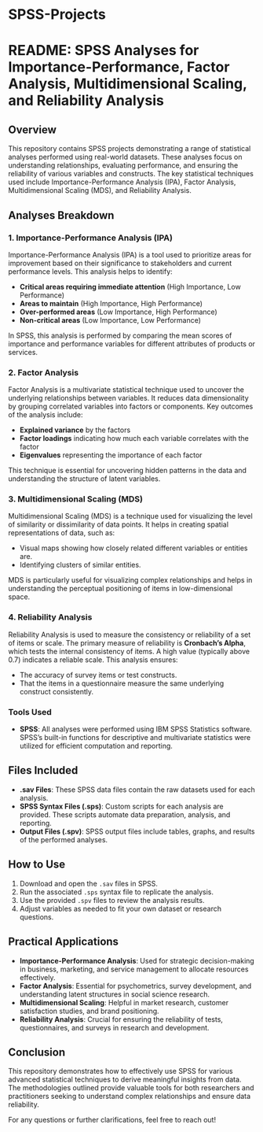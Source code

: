 # SPSS-Projects
# README: SPSS Analyses for Importance-Performance, Factor Analysis, Multidimensional Scaling, and Reliability Analysis

## Overview
This repository contains SPSS projects demonstrating a range of statistical analyses performed using real-world datasets. These analyses focus on understanding relationships, evaluating performance, and ensuring the reliability of various variables and constructs. The key statistical techniques used include Importance-Performance Analysis (IPA), Factor Analysis, Multidimensional Scaling (MDS), and Reliability Analysis.

## Analyses Breakdown

### 1. **Importance-Performance Analysis (IPA)**
Importance-Performance Analysis (IPA) is a tool used to prioritize areas for improvement based on their significance to stakeholders and current performance levels. This analysis helps to identify:
- **Critical areas requiring immediate attention** (High Importance, Low Performance)
- **Areas to maintain** (High Importance, High Performance)
- **Over-performed areas** (Low Importance, High Performance)
- **Non-critical areas** (Low Importance, Low Performance)

In SPSS, this analysis is performed by comparing the mean scores of importance and performance variables for different attributes of products or services.

### 2. **Factor Analysis**
Factor Analysis is a multivariate statistical technique used to uncover the underlying relationships between variables. It reduces data dimensionality by grouping correlated variables into factors or components. Key outcomes of the analysis include:
- **Explained variance** by the factors
- **Factor loadings** indicating how much each variable correlates with the factor
- **Eigenvalues** representing the importance of each factor

This technique is essential for uncovering hidden patterns in the data and understanding the structure of latent variables.

### 3. **Multidimensional Scaling (MDS)**
Multidimensional Scaling (MDS) is a technique used for visualizing the level of similarity or dissimilarity of data points. It helps in creating spatial representations of data, such as:
- Visual maps showing how closely related different variables or entities are.
- Identifying clusters of similar entities.

MDS is particularly useful for visualizing complex relationships and helps in understanding the perceptual positioning of items in low-dimensional space.

### 4. **Reliability Analysis**
Reliability Analysis is used to measure the consistency or reliability of a set of items or scale. The primary measure of reliability is **Cronbach’s Alpha**, which tests the internal consistency of items. A high value (typically above 0.7) indicates a reliable scale. This analysis ensures:
- The accuracy of survey items or test constructs.
- That the items in a questionnaire measure the same underlying construct consistently.

### Tools Used
- **SPSS**: All analyses were performed using IBM SPSS Statistics software. SPSS’s built-in functions for descriptive and multivariate statistics were utilized for efficient computation and reporting.

## Files Included
- **.sav Files**: These SPSS data files contain the raw datasets used for each analysis.
- **SPSS Syntax Files (.sps)**: Custom scripts for each analysis are provided. These scripts automate data preparation, analysis, and reporting.
- **Output Files (.spv)**: SPSS output files include tables, graphs, and results of the performed analyses.

## How to Use
1. Download and open the `.sav` files in SPSS.
2. Run the associated `.sps` syntax file to replicate the analysis.
3. Use the provided `.spv` files to review the analysis results.
4. Adjust variables as needed to fit your own dataset or research questions.

## Practical Applications
- **Importance-Performance Analysis**: Used for strategic decision-making in business, marketing, and service management to allocate resources effectively.
- **Factor Analysis**: Essential for psychometrics, survey development, and understanding latent structures in social science research.
- **Multidimensional Scaling**: Helpful in market research, customer satisfaction studies, and brand positioning.
- **Reliability Analysis**: Crucial for ensuring the reliability of tests, questionnaires, and surveys in research and development.

## Conclusion
This repository demonstrates how to effectively use SPSS for various advanced statistical techniques to derive meaningful insights from data. The methodologies outlined provide valuable tools for both researchers and practitioners seeking to understand complex relationships and ensure data reliability.

For any questions or further clarifications, feel free to reach out!

